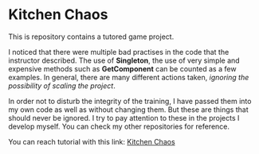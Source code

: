 # Kitchen Chaos

This is repository contains a tutored game project.

I noticed that there were multiple bad practises in the code that the instructor described. 
The use of **Singleton**, the use of very simple and expensive methods such as **GetComponent** can be counted as a few examples. In general, there are many different actions taken, *ignoring the possibility of scaling the project*.

In order not to disturb the integrity of the training, I have passed them into my own code as well as without changing them. But these are things that should never be ignored. I try to pay attention to these in the projects I develop myself. You can check my other repositories for reference.

You can reach tutorial with this link: [Kitchen Chaos](https://www.youtube.com/watch?v=AmGSEH7QcDg)
